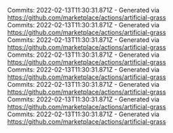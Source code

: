 Commits: 2022-02-13T11:30:31.871Z - Generated via https://github.com/marketplace/actions/artificial-grass
<br>
Commits: 2022-02-13T11:30:31.871Z - Generated via https://github.com/marketplace/actions/artificial-grass
<br>
Commits: 2022-02-13T11:30:31.871Z - Generated via https://github.com/marketplace/actions/artificial-grass
<br>
Commits: 2022-02-13T11:30:31.871Z - Generated via https://github.com/marketplace/actions/artificial-grass
<br>
Commits: 2022-02-13T11:30:31.871Z - Generated via https://github.com/marketplace/actions/artificial-grass
<br>
Commits: 2022-02-13T11:30:31.871Z - Generated via https://github.com/marketplace/actions/artificial-grass
<br>
Commits: 2022-02-13T11:30:31.871Z - Generated via https://github.com/marketplace/actions/artificial-grass
<br>
Commits: 2022-02-13T11:30:31.871Z - Generated via https://github.com/marketplace/actions/artificial-grass
<br>
